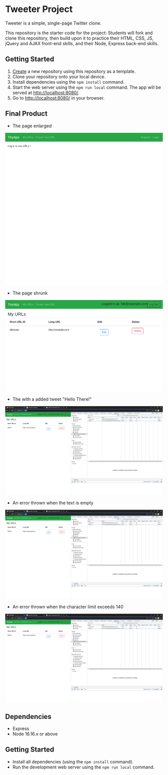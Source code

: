 # Tweeter Project

Tweeter is a simple, single-page Twitter clone.

This repository is the starter code for the project: Students will fork and clone this repository, then build upon it to practice their HTML, CSS, JS, jQuery and AJAX front-end skills, and their Node, Express back-end skills.

## Getting Started

1. [Create](https://docs.github.com/en/repositories/creating-and-managing-repositories/creating-a-repository-from-a-template) a new repository using this repository as a template.
2. Clone your repository onto your local device.
3. Install dependencies using the `npm install` command.
3. Start the web server using the `npm run local` command. The app will be served at <http://localhost:8080/>.
4. Go to <http://localhost:8080/> in your browser.

## Final Product
- The page enlarged

!["The page enlarged"](https://github.com/Eds-Dbug/tinyapp/blob/master/docs/main.png)

- The page shrunk

!["The page shrunk"](https://github.com/Eds-Dbug/tinyapp/blob/master/docs/main_link.png)

- The with a added tweet "Hello There!"

!["The with a added tweet "Hello There!" "](https://github.com/Eds-Dbug/tinyapp/blob/master/docs/TinyApp_with_cookie.png)

- An error thrown when the text is empty

!["An error thrown when the text is empty"](https://github.com/Eds-Dbug/tinyapp/blob/master/docs/TinyApp_with_cookie.png)

- An error thrown when the character limit exceeds 140

!["An error thrown when the character limit exceeds 140"](https://github.com/Eds-Dbug/tinyapp/blob/master/docs/TinyApp_with_cookie.png)

## Dependencies

- Express
- Node 16.16.x or above

## Getting Started

- Install all dependencies (using the `npm install` command).
- Run the development web server using the `npm run local` command.
